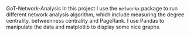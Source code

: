GoT-Network-Analysis
In this project I use the <code>networkx</code> package to run different network analysis algorithm, which include measuring the degree centrality, betweenness centrality and PageRank. 
I use Pandas to manipulate the data and matplotlib to display some nice graphs. 
